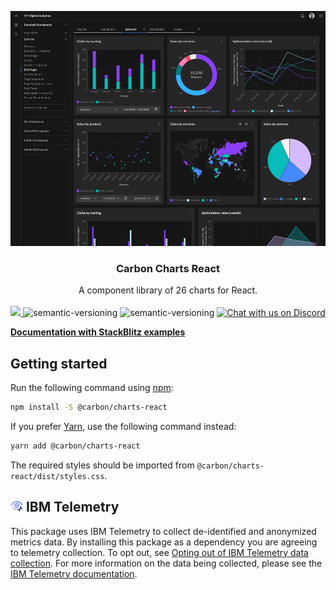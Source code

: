 <p align="center">
	<a href="https://charts.carbondesignsystem.com/">
		<img src="../../assets/dashboard.png" alt="Carbon Charts" />
	</a>
	<h3 align="center">Carbon Charts React</h3>
	<p align="center">
		A component library of 26 charts for React.
		<br /><br />
		<a href="https://www.npmjs.com/package/@carbon/charts">
			<img src="https://img.shields.io/npm/v/@carbon/charts.svg" />
		</a>
		<img alt="semantic-versioning" src="https://img.shields.io/badge/%20%20%F0%9F%93%A6%F0%9F%9A%80-semantic--ver-e10079.svg" />
		<img alt="semantic-versioning" src="https://img.shields.io/badge/downloads-+60k%2Fweek-green" />
		<a href="https://discord.gg/J7JEUEkTRX">
	    		<img src="https://img.shields.io/discord/689212587170201628?color=5865F2" alt="Chat with us on Discord">
	  	</a>
	</p>
</p>

**[Documentation with StackBlitz examples](https://charts.carbondesignsystem.com/)**

## Getting started

Run the following command using [npm](https://www.npmjs.com/):

```bash
npm install -S @carbon/charts-react
```

If you prefer [Yarn](https://yarnpkg.com/en/), use the following command instead:

```bash
yarn add @carbon/charts-react
```

The required styles should be imported from `@carbon/charts-react/dist/styles.css`.

## <picture><source height="20" width="20" media="(prefers-color-scheme: dark)" srcset="https://raw.githubusercontent.com/ibm-telemetry/telemetry-js/main/docs/images/ibm-telemetry-dark.svg"><source height="20" width="20" media="(prefers-color-scheme: light)" srcset="https://raw.githubusercontent.com/ibm-telemetry/telemetry-js/main/docs/images/ibm-telemetry-light.svg"><img height="20" width="20" alt="IBM Telemetry" src="https://raw.githubusercontent.com/ibm-telemetry/telemetry-js/main/docs/images/ibm-telemetry-light.svg"></picture> IBM Telemetry

This package uses IBM Telemetry to collect de-identified and anonymized metrics
data. By installing this package as a dependency you are agreeing to telemetry
collection. To opt out, see
[Opting out of IBM Telemetry data collection](https://github.com/ibm-telemetry/telemetry-js/tree/main#opting-out-of-ibm-telemetry-data-collection).
For more information on the data being collected, please see the
[IBM Telemetry documentation](https://github.com/ibm-telemetry/telemetry-js/tree/main#ibm-telemetry-collection-basics).
